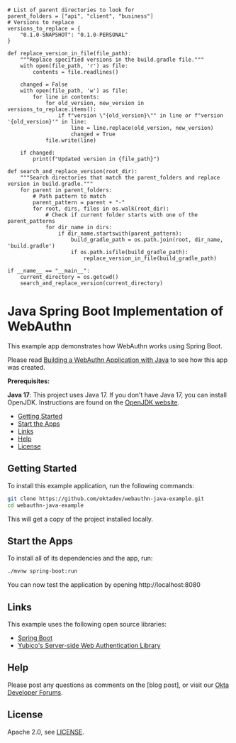 ```import os

# List of parent directories to look for
parent_folders = ["api", "client", "business"]
# Versions to replace
versions_to_replace = {
    "0.1.0-SNAPSHOT": "0.1.0-PERSONAL"
}

def replace_version_in_file(file_path):
    """Replace specified versions in the build.gradle file."""
    with open(file_path, 'r') as file:
        contents = file.readlines()
    
    changed = False
    with open(file_path, 'w') as file:
        for line in contents:
            for old_version, new_version in versions_to_replace.items():
                if f"version \"{old_version}\"" in line or f"version '{old_version}'" in line:
                    line = line.replace(old_version, new_version)
                    changed = True
            file.write(line)
    
    if changed:
        print(f"Updated version in {file_path}")

def search_and_replace_version(root_dir):
    """Search directories that match the parent_folders and replace version in build.gradle."""
    for parent in parent_folders:
        # Path pattern to match
        parent_pattern = parent + "-"
        for root, dirs, files in os.walk(root_dir):
            # Check if current folder starts with one of the parent_patterns
            for dir_name in dirs:
                if dir_name.startswith(parent_pattern):
                    build_gradle_path = os.path.join(root, dir_name, 'build.gradle')
                    if os.path.isfile(build_gradle_path):
                        replace_version_in_file(build_gradle_path)

if __name__ == "__main__":
    current_directory = os.getcwd()
    search_and_replace_version(current_directory)
```

# Java Spring Boot Implementation of WebAuthn

This example app demonstrates how WebAuthn works using Spring Boot.

Please read [Building a WebAuthn Application with Java][blog-post] to see how this app was created.

**Prerequisites:**

**Java 17**: This project uses Java 17. If you don't have Java 17, you can install OpenJDK. Instructions are found on the [OpenJDK website](https://openjdk.java.net/install/).

* [Getting Started](#getting-started)
* [Start the Apps](#start-the-apps)
* [Links](#links)
* [Help](#help)
* [License](#license)

## Getting Started

To install this example application, run the following commands:

```bash
git clone https://github.com/oktadev/webauthn-java-example.git
cd webauthn-java-example
```

This will get a copy of the project installed locally.

## Start the Apps

To install all of its dependencies and the app, run:

```bash
./mvnw spring-boot:run
```

You can now test the application by opening http://localhost:8080

## Links

This example uses the following open source libraries:

* [Spring Boot](https://spring.io/projects/spring-boot)
* [Yubico's Server-side Web Authentication Library](https://developers.yubico.com/java-webauthn-server/)

## Help

Please post any questions as comments on the [blog post], or visit our [Okta Developer Forums](https://devforum.okta.com/).

## License

Apache 2.0, see [LICENSE](LICENSE).

[blog-post]: https://developer.okta.com/blog/2022/04/26/webauthn-java
